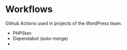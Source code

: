 # Workflows

Github Actions used in projects of the WordPress team.

- PHPStan
- Dependabot (auto-merge)
- 
